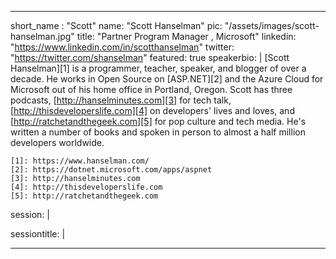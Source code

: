 ---

short_name : "Scott"
name: "Scott Hanselman"
pic: "/assets/images/scott-hanselman.jpg"
title: "Partner Program Manager , Microsoft"
linkedin: "https://www.linkedin.com/in/scotthanselman"
twitter: "https://twitter.com/shanselman"
featured: true
speakerbio: |
    [Scott Hanselman][1] is a programmer, teacher, speaker, and blogger of over a decade. He works in Open Source on [ASP.NET][2] and the Azure Cloud for Microsoft out of his home office in Portland, Oregon. Scott has three podcasts, [http://hanselminutes.com][3] for tech talk, [http://thisdeveloperslife.com][4] on developers' lives and loves, and [http://ratchetandthegeek.com][5] for pop culture and tech media. He's written a number of books and spoken in person to almost a half million developers worldwide.


    [1]: https://www.hanselman.com/
    [2]: https://dotnet.microsoft.com/apps/aspnet
    [3]: http://hanselminutes.com
    [4]: http://thisdeveloperslife.com
    [5]: http://ratchetandthegeek.com
session: |
    
sessiontitle: |
    
---